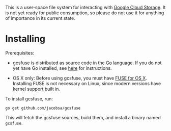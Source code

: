 This is a user-space file system for interacting with [Google Cloud
Storage][gcs]. It is not yet ready for public consumption, so please do not use
it for anything of importance in its current state.

[gcs]: https://cloud.google.com/storage/

# Installing

Prerequisites:

*   gcsfuse is distributed as source code in the [Go][go] language. If you do
    not yet have Go installed, see [here][go-install] for instructions.

*   OS X only: Before using gcsfuse, you must have [FUSE for OS X][osxfuse].
    Installing FUSE is not necessary on Linux, since modern versions have kernel
    support built in.

[go]: http://golang.org/
[go-install]: http://golang.org/doc/install
[osxfuse]: https://osxfuse.github.io/

To install gcsfuse, run:

```
go get github.com/jacobsa/gcsfuse
```

This will fetch the gcsfuse sources, build them, and install a binary named
`gcsfuse`.
